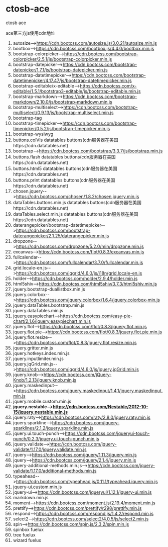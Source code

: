 # ctosb-ace
ctosb ace

ace第三方js使用cdn地址
1. autosize-->https://cdn.bootcss.com/autosize.js/3.0.21/autosize.min.js
1. bootbox-->https://cdn.bootcss.com/bootbox.js/4.4.0/bootbox.min.js
1. bootstrap-colorpicker-->https://cdn.bootcss.com/bootstrap-colorpicker/2.5.1/js/bootstrap-colorpicker.min.js
1. bootstrap-datepicker-->https://cdn.bootcss.com/bootstrap-datepicker/1.7.1/js/bootstrap-datepicker.min.js
1. bootstrap-datetimepicker-->https://cdn.bootcss.com/bootstrap-datetimepicker/4.17.47/js/bootstrap-datetimepicker.min.js
1. bootstrap-editable/x-editable-->https://cdn.bootcss.com/x-editable/1.5.1/bootstrap3-editable/js/bootstrap-editable.min.js
1. bootstrap-markdown-->https://cdn.bootcss.com/bootstrap-markdown/2.10.0/js/bootstrap-markdown.min.js
1. bootstrap-multiselect-->https://cdn.bootcss.com/bootstrap-multiselect/0.9.13/js/bootstrap-multiselect.min.js
1. bootstrap-tag
1. bootstrap-timepicker-->https://cdn.bootcss.com/bootstrap-timepicker/0.5.2/js/bootstrap-timepicker.min.js
1. bootstrap-wysiwyg
1. buttons.colVis datatables buttons(cdn服务器在美国https://cdn.datatables.net)
1. bootstrap-->https://cdn.bootcss.com/bootstrap/3.3.7/js/bootstrap.min.js
1. buttons.flash datatables buttons(cdn服务器在美国https://cdn.datatables.net)
1. buttons.html5 datatables buttons(cdn服务器在美国https://cdn.datatables.net)
1. buttons.print datatables buttons(cdn服务器在美国https://cdn.datatables.net)
1. chosen.jquery-->https://cdn.bootcss.com/chosen/1.8.2/chosen.jquery.min.js
1. dataTables.buttons.min.js datatables buttons(cdn服务器在美国https://cdn.datatables.net)
1. dataTables.select.min.js datatables buttons(cdn服务器在美国https://cdn.datatables.net)
1. daterangepicker/bootstrap-datetimepicker-->https://cdn.bootcss.com/bootstrap-daterangepicker/2.1.25/daterangepicker.min.js
1. dropzone-->https://cdn.bootcss.com/dropzone/5.2.0/min/dropzone.min.js
1. excanvas-->https://cdn.bootcss.com/flot/0.8.3/excanvas.min.js
1. fullcalendar-->https://cdn.bootcss.com/fullcalendar/3.7.0/fullcalendar.min.js
1. grid.locale-en.js-->https://cdn.bootcss.com/jqgrid/4.6.0/js/i18n/grid.locale-en.js
1. holder-->https://cdn.bootcss.com/holder/2.9.4/holder.min.js
1. html5shiv-->https://cdn.bootcss.com/html5shiv/3.7.3/html5shiv.min.js
1. jquery.bootstrap-duallistbox.min.js
1. jquery.colorbox-->https://cdn.bootcss.com/jquery.colorbox/1.6.4/jquery.colorbox-min.js
1. jquery.dataTables.bootstrap.min.js
1. jquery.dataTables.min.js
1. jquery.easypiechart-->https://cdn.bootcss.com/easy-pie-chart/2.1.6/jquery.easypiechart.min.js
1. jquery.flot-->https://cdn.bootcss.com/flot/0.8.3/jquery.flot.min.js
1. jquery.flot.pie-->https://cdn.bootcss.com/flot/0.8.3/jquery.flot.pie.min.js
1. jquery.flot.resize-->https://cdn.bootcss.com/flot/0.8.3/jquery.flot.resize.min.js
1. jquery.gritter.min.js
1. jquery.hotkeys.index.min.js
1. jquery.inputlimiter.min.js
1. jquery.jqGrid.min.js-->https://cdn.bootcss.com/jqgrid/4.6.0/js/jquery.jqGrid.min.js
1. jquery.knob-->https://cdn.bootcss.com/jQuery-Knob/1.2.13/jquery.knob.min.js
1. jquery.maskedinput-->https://cdn.bootcss.com/jquery.maskedinput/1.4.1/jquery.maskedinput.min.js
1. jquery.mobile.custom.min.js
1. **jquery.nestable-->https://cdn.bootcss.com/Nestable/2012-10-15/jquery.nestable.min.js**
1. jquery.raty-->https://cdn.bootcss.com/raty/2.8.0/jquery.raty.min.js
1. jquery.sparkline-->https://cdn.bootcss.com/jquery-sparklines/2.1.2/jquery.sparkline.min.js
1. jquery.ui.touch-punch-->https://cdn.bootcss.com/jqueryui-touch-punch/0.2.3/jquery.ui.touch-punch.min.js
1. jquery.validate-->https://cdn.bootcss.com/jquery-validate/1.17.0/jquery.validate.min.js
1. jquery-->https://cdn.bootcss.com/jquery/1.11.3/jquery.min.js
1. jquery-->https://cdn.bootcss.com/jquery/2.1.4/jquery.min.js
1. jquery-additional-methods.min.js-->https://cdn.bootcss.com/jquery-validate/1.17.0/additional-methods.min.js
1. typeahead-->https://cdn.bootcss.com/typeahead.js/0.11.1/typeahead.jquery.min.js
1. jquery-ui.custom.min.js
1. jquery-ui-->https://cdn.bootcss.com/jqueryui/1.12.1/jquery-ui.min.js
1. markdown.min.js
1. moment-->https://cdn.bootcss.com/moment.js/2.19.4/moment.min.js
1. prettify-->https://cdn.bootcss.com/prettify/r298/prettify.min.js
1. respond-->https://cdn.bootcss.com/respond.js/1.4.2/respond.min.js
1. select2-->https://cdn.bootcss.com/select2/4.0.5/js/select2.min.js
1. spin-->https://cdn.bootcss.com/spin.js/2.3.2/spin.min.js
1. spinbox fuelux
1. tree fuelux
1. wizard fuelux
